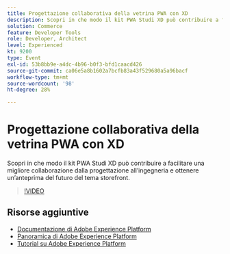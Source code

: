 ```yaml
---
title: Progettazione collaborativa della vetrina PWA con XD
description: Scopri in che modo il kit PWA Studi XD può contribuire a facilitare una migliore collaborazione dalla progettazione all’ingegneria e ottenere un’anteprima del futuro del tema storefront.
solution: Commerce
feature: Developer Tools
role: Developer, Architect
level: Experienced
kt: 9200
type: Event
exl-id: 53b8bb9e-a4dc-4b96-b0f3-bfd1caacd426
source-git-commit: ca06e5a8b1602a7bcfb83a43f529680a5a96bacf
workflow-type: tm+mt
source-wordcount: '98'
ht-degree: 28%

---
```


# Progettazione collaborativa della vetrina PWA con XD

Scopri in che modo il kit PWA Studi XD può contribuire a facilitare una migliore collaborazione dalla progettazione all’ingegneria e ottenere un’anteprima del futuro del tema storefront.

>[!VIDEO](https://video.tv.adobe.com/v/337725/?quality=12&learn=on&hidetitle=true)

## Risorse aggiuntive

- [Documentazione di Adobe Experience Platform](https://experienceleague.adobe.com/docs/experience-platform.html)
- [Panoramica di Adobe Experience Platform](https://experienceleague.adobe.com/docs/experience-platform/landing/home.html?lang=it)
- [Tutorial su Adobe Experience Platform](https://experienceleague.adobe.com/docs/platform-learn/tutorials/overview.html?lang=it)
